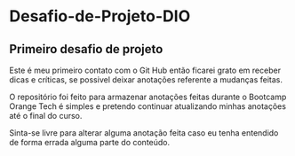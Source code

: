 # Desafio-de-Projeto-DIO
## Primeiro desafio de projeto

Este é meu primeiro contato com o Git Hub então ficarei grato em receber dicas e críticas, se possivel deixar anotações referente a mudanças feitas.

O repositório foi feito para armazenar anotações feitas durante o Bootcamp Orange Tech é simples e pretendo continuar atualizando minhas anotações até o final do curso.

Sinta-se livre para alterar alguma anotação feita caso eu tenha entendido de forma errada alguma parte do conteúdo.
